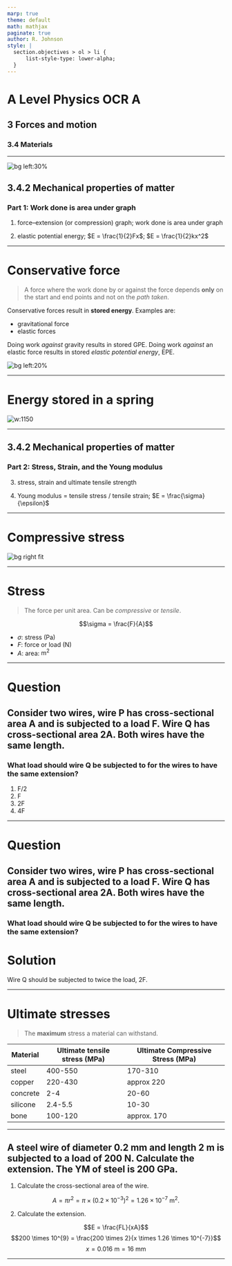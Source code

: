 ```yaml
---
marp: true
theme: default
math: mathjax
paginate: true
author: R. Johnson
style: |
  section.objectives > ol > li {
      list-style-type: lower-alpha;
  }
---
```


# A Level Physics OCR A
## 3 Forces and motion
### 3.4 Materials

---

<!-- _class: objectives -->

![bg left:30%](https://images.unsplash.com/photo-1492962827063-e5ea0d8c01f5?ixlib=rb-4.0.3&ixid=MnwxMjA3fDB8MHxwaG90by1wYWdlfHx8fGVufDB8fHx8&auto=format&fit=crop&w=2121&q=80)
## 3.4.2 Mechanical properties of matter 
### Part 1: Work done is area under graph


1. force–extension (or compression) graph; work done is area under graph

2. elastic potential energy; $E = \frac{1}{2}Fx$; $E = \frac{1}{2}kx^2$

---

# Conservative force
> A force where the work done by or against the force depends **only** on the start and end points and not on the _path taken_.

Conservative forces result in **stored energy**. Examples are:
- gravitational force
- elastic forces

Doing work *against* gravity results in stored GPE.
Doing work *against* an elastic force results in stored _elastic potential energy_, EPE.

![bg left:20%](http://2.bp.blogspot.com/_P4EHIyposmM/TImv2-brnOI/AAAAAAAAAMw/nK-NO8JUSEU/s1600/1781_PotApp_FlexibleMetal_Spring_Big.jpg)

---

# Energy stored in a spring

![w:1150](https://s3-us-west-2.amazonaws.com/courses-images-archive-read-only/wp-content/uploads/sites/222/2014/12/20102817/Figure_08_04_01a.jpg)

---

## 3.4.2 Mechanical properties of matter 
### Part 2: Stress, Strain, and the Young modulus

3. stress, strain and ultimate tensile strength

4. Young modulus = tensile stress / tensile strain; $E = \frac{\sigma}{\epsilon}$

---

# Compressive stress

![bg right fit](https://spark.iop.org/sites/default/files/media/images/stress_figure2.jpg)

---

# Stress

> The force per unit area. Can be _compressive_ or _tensile_.

$$\sigma = \frac{F}{A}$$

- $\sigma$: stress (Pa)
- $F$: force or load (N)
- $A$: area: $\text{m}^2$

---
# Question
## Consider two wires, wire P has cross-sectional area A and is subjected to a load F. Wire Q has cross-sectional area 2A. Both wires have the same length.
### What load should wire Q be subjected to for the wires to have the same **extension**?

1. F/2
2. F
3. 2F
4. 4F

---
# Question
## Consider two wires, wire P has cross-sectional area A and is subjected to a load F. Wire Q has cross-sectional area 2A. Both wires have the same length.
### What load should wire Q be subjected to for the wires to have the same **extension**?
# Solution
Wire Q should be subjected to twice the load, 2F.

---

# Ultimate stresses

> The **maximum** stress a material can withstand.

Material | Ultimate tensile stress (MPa) | Ultimate Compressive Stress (MPa)
---|---|---
steel | 400-550 | 170-310
copper | 220-430 | approx 220
concrete | 2-4 | 20-60
silicone | 2.4-5.5 | 10-30
bone | 100-120 | approx. 170

---

## A steel wire of diameter 0.2 mm and length 2 m is subjected to a load of 200 N. Calculate the extension. The YM of steel is 200 GPa.

1. Calculate the cross-sectional area of the wire.

$$A = \pi r^2 = \pi \times (0.2 \times 10^{-3})^2 = 1.26 \times 10^{-7} \text{ m}^2.$$

2. Calculate the extension.

$$E = \frac{FL}{xA}$$
$$200 \times 10^{9} = \frac{200 \times 2}{x \times 1.26 \times 10^{-7}}$$
$$x = 0.016 \text{ m} = 16 \text{ mm}$$

---

